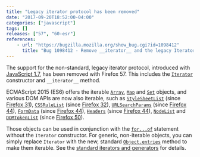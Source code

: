 ```yaml
---
title: "Legacy iterator protocol has been removed"
date: "2017-09-20T18:52:00-04:00"
categories: ["javascript"]
tags: []
releases: ["57", "60-esr"]
references:
    - url: "https://bugzilla.mozilla.org/show_bug.cgi?id=1098412"
      title: "Bug 1098412 - Remove __iterator__ and the legacy Iterator constructor"
---
```

The support for the non-standard, legacy iterator protocol, introduced with [JavaScript 1.7](https://developer.mozilla.org/docs/Web/JavaScript/New_in_JavaScript/1.7), has been removed with Firefox 57. This includes the [`Iterator`](https://developer.mozilla.org/docs/Web/JavaScript/Reference/Global_Objects/Iterator) constructor and `__iterator__` method.

ECMAScript 2015 (ES6) offers the iterable [`Array`](https://developer.mozilla.org/docs/Web/JavaScript/Reference/Global_Objects/Array), [`Map`](https://developer.mozilla.org/docs/Web/JavaScript/Reference/Global_Objects/Map) and [`Set`](https://developer.mozilla.org/docs/Web/JavaScript/Reference/Global_Objects/Set) objects, and various DOM APIs are now also iterable, such as [`StyleSheetList`](https://developer.mozilla.org/docs/Web/API/StyleSheetList) (since [Firefox 31](https://bugzilla.mozilla.org/show_bug.cgi?id=738196)), [`CSSRuleList`](https://developer.mozilla.org/docs/Web/API/CSSRuleList) (since [Firefox 32](https://bugzilla.mozilla.org/show_bug.cgi?id=995664)), [`URLSearchParams`](https://developer.mozilla.org/docs/Web/API/URLSearchParams) (since [Firefox 44](https://bugzilla.mozilla.org/show_bug.cgi?id=1085284)), [`FormData`](https://developer.mozilla.org/docs/Web/API/FormData) (since [Firefox 44](https://bugzilla.mozilla.org/show_bug.cgi?id=1127703)), [`Headers`](https://developer.mozilla.org/docs/Web/API/Headers) (since [Firefox 44](https://bugzilla.mozilla.org/show_bug.cgi?id=1108181)), [`NodeList`](https://developer.mozilla.org/docs/Web/API/NodeList) and [`DOMTokenList`](https://developer.mozilla.org/docs/Web/API/DOMTokenList) (since [Firefox 50](https://bugzilla.mozilla.org/show_bug.cgi?id=1290636)).

Those objects can be used in conjunction with the [`for...of`](https://developer.mozilla.org/docs/Web/JavaScript/Reference/Statements/for...of) statement without the `Iterator` constructor. For generic, non-iterable objects, you can simply replace `Iterator` with the new, standard [`Object.entries`](https://developer.mozilla.org/docs/Web/JavaScript/Reference/Global_Objects/Object/entries) method to make them iterable. See the [standard iterators and generators](https://developer.mozilla.org/docs/Web/JavaScript/Guide/Iterators_and_Generators) for details.
